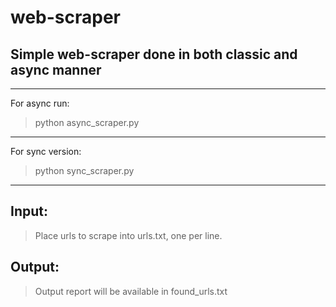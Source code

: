 # web-scraper
## Simple web-scraper done in both classic and async manner

---
For async run:
> python async_scraper.py
---
For sync version:
> python sync_scraper.py
---
## Input:
> Place urls to scrape into urls.txt, one per line.
 
## Output:
> Output report will be available in found_urls.txt